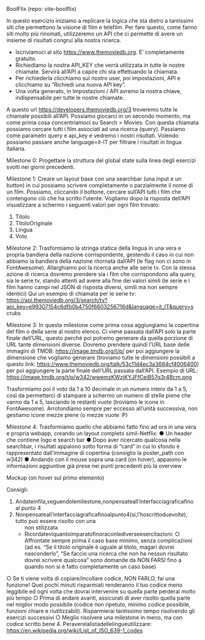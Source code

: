 BoolFlix (repo: vite-boolflix)

In questo esercizio iniziamo a replicare la logica che sta dietro a tantissimi siti che permettono la visione di film e telefilm.
Per fare questo, come fanno siti molto più rinomati, utilizzeremo un API che ci permette di avere un insieme di risultati congrui alla nostra ricerca.

- Iscriviamoci al sito https://www.themoviedb.org. E’ completamente gratuito.
- Richiediamo la nostra API_KEY che verrà utilizzata in tutte le nostre
chiamate. Servirà all’API a capire chi sta effettuando la chiamata.
- Per richiederla clicchiamo sul nostro user, poi impostazioni, API e clicchiamo
su “Richiedi una nuova API key”.
- Una volta generato, in Impostazioni / API avremo la nostra chiave,
indispensabile per tutte le nostre chiamate.

A questo url https://developers.themoviedb.org/3 troveremo tutte le chiamate possibili all’API. Possiamo giocarci in un secondo momento, ma come prima cosa concentriamoci su Search > Movies.
Con questa chiamata possiamo cercare tutti i film associati ad una ricerca (query). Passiamo come parametri query e api_key e vedremo i nostri risultati. Volendo possiamo passare anche language=it-IT per filtrare i risultati in lingua italiana.

Milestone 0:
Progettare la struttura del global state sulla linea degli esercizi svolti nei giorni precedenti.

Milestone 1:
Creare un layout base con una searchbar (una input e un button) in cui possiamo scrivere completamente o parzialmente il nome di un film. Possiamo, cliccando il bottone, cercare sull’API tutti i film che contengono ciò che ha scritto l’utente. Vogliamo dopo la risposta dell’API visualizzare a schermo i seguenti valori per ogni film trovato:
1. Titolo
2. TitoloOriginale
3. Lingua
4. Voto

Milestone 2:
Trasformiamo la stringa statica della lingua in una vera e propria bandiera della nazione corrispondente, gestendo il caso in cui non abbiamo la bandiera della nazione ritornata dall’API (le flag non ci sono in FontAwesome).
Allarghiamo poi la ricerca anche alle serie tv. Con la stessa azione di ricerca dovremo prendere sia i film che corrispondono alla query, sia le serie tv, stando attenti ad avere alla fine dei valori simili (le serie e i film hanno campi nel JSON di risposta diversi, simili ma non sempre identici)
Qui un esempio di chiamata per le serie tv:
https://api.themoviedb.org/3/search/tv?api_key=e99307154c6dfb0b4750f6603256716d&language=it_IT&query=s
crubs

Milestone 3:
In questa milestone come prima cosa aggiungiamo la copertina del film o della serie al nostro elenco. Ci viene passata dall’API solo la parte finale dell’URL, questo perché poi potremo generare da quella porzione di URL tante dimensioni diverse. Dovremo prendere quindi l’URL base delle immagini di TMDB: https://image.tmdb.org/t/p/ per poi aggiungere la dimensione che vogliamo generare (troviamo tutte le dimensioni possibili a questo link: https://www.themoviedb.org/talk/53c11d4ec3a3684cf4006400) per poi aggiungere la parte finale dell’URL passata dall’API.
Esempio di URL:
https://image.tmdb.org/t/p/w342/wwemzKWzjKYJFfCeiB57q3r4Bcm.png
    
Trasformiamo poi il voto da 1 a 10 decimale in un numero intero da 1 a 5, così da permetterci di stampare a schermo un numero di stelle piene che vanno da 1 a 5, lasciando le restanti vuote (troviamo le icone in FontAwesome).
Arrotondiamo sempre per eccesso all’unità successiva, non gestiamo icone mezze piene (o mezze vuote :P)

Milestone 4:
Trasformiamo quello che abbiamo fatto fino ad ora in una vera e propria webapp, creando un layout completo simil-Netflix:
● Un header che contiene logo e search bar
● Dopo aver ricercato qualcosa nella searchbar, i risultati appaiono sotto forma
di “card” in cui lo sfondo è rappresentato dall’immagine di copertina (consiglio
la poster_path con w342)
● Andando con il mouse sopra una card (on hover), appaiono le informazioni
aggiuntive già prese nei punti precedenti più la overview

Mockup (on hover sul primo elemento)

Consigli:
1. Andateinfila,seguendolemilestone,nonpensateall’interfacciagraficafino al punto 4
2. Nonpensateall’interfacciagraficafinoalpunto4(si,l’hoscrittoduevolte), tutto può essere risolto con una <ul> non stilizzata
3. Ricordateviquantoimparatofinoraconlediverseesercitazioni:
○ Affrontate sempre prima il caso base minimo, senza complicazioni (ad es. “Se il titolo originale è uguale al titolo, magari dovrei nasconderlo”,
“Se faccio una ricerca che non ha nessun risultato dovrei scrivere qualcosa” sono domande da NON FARSI fino a quando non si è fatto completamente un caso base)
 
○ Se ti viene volta di copiare/incollare codice, NON FARLO, fai una funzione! Quei pochi minuti risparmiati renderanno il tuo codice meno leggibile ed ogni volta che dovrai intervenire su quella parte perderai molto più tempo
○ Prima di andare avanti, assicurati di aver risolto quella parte nel miglior modo possibile (codice non ripetuto, minimo codice possibile, funzioni chiare e riutilizzabili). Risparmierai tantissimo tempo risolvendo gli esercizi successivi
○ Meglio risolvere una milestone in meno, ma con codice scritto bene 4. Peraverelalistadellelingueutilizzare:
https://en.wikipedia.org/wiki/List_of_ISO_639-1_codes